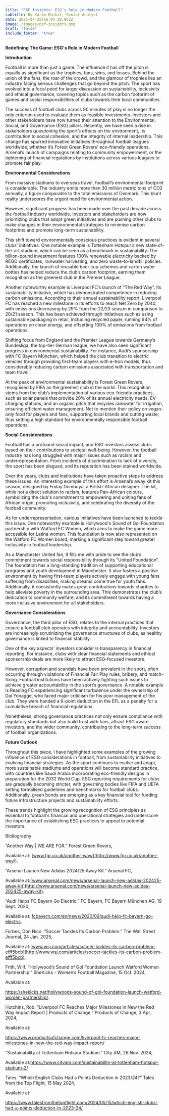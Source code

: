 ```yaml
---
title: "PSF Insights: ESG’s Role in Modern Football"
subtitle: By Karim Mashal, Senior Analyst
date: 2025-04-25T16:04:10.962Z
image: /images/psf-insights.png
draft: "false"
include_footer: "true"
---
```

**R﻿edefining The Game: ESG's Role in Modern Football**

**Introduction**

Football is more than just a game. The influence it has off the pitch is equally as significant as the trophies, fans, wins, and losses. Behind the union of the fans, the roar of the crowd, and the glamour of trophies lies an industry facing serious challenges that go beyond the pitch. The sport has evolved into a focal point for larger discussion on sustainability, inclusivity and ethical governance, covering topics such as the carbon footprint of games and social responsibilities of clubs towards their local communities.

The success of football clubs across 90 minutes of play is no longer the only criterion used to evaluate them as feasible investments. Investors and other stakeholders have now turned their attention to the Environmental, Social, and Governance (ESG) pillars. Recently, we have seen a rise in stakeholders questioning the sport’s effects on the environment, its contribution to social cohesion, and the integrity of internal leadership. This change has spurred innovative initiatives throughout football leagues worldwide, whether it’s Forest Green Rovers’ eco-friendly operations, Arsenal’s launch of campaigns relating to community empowerment, or the tightening of financial regulations by institutions across various leagues to promote fair play.

**Environmental Considerations**

From massive stadiums to overseas travel, football’s environmental footprint is considerable. The industry emits more than 30 million metric tons of CO2 annually, a figure comparable to the total emissions of Denmark. This blunt reality underscores the urgent need for environmental action. 

However, significant progress has been made over the past decade across the football industry worldwide. Investors and stakeholders are now prioritizing clubs that adopt green initiatives and are pushing other clubs to make changes in their environmental strategies to minimise carbon footprints and promote long-term sustainability.

This shift toward environmentally conscious practices is evident in several clubs' initiatives. One notable example is Tottenham Hotspur’s new state-of-the-art stadium, which can be seen as a benchmark in sustainability. The billion-pound investment features 100% renewable electricity backed by REGO certificates, rainwater harvesting, and zero waste-to-landfill policies. Additionally, the launch of reusable beer cup schemes and carton water bottles has helped reduce the club’s carbon footprint, earning them recognition as the greenest club in the Premier League. 

Another noteworthy example is Liverpool FC’s launch of “The Red Way”, its sustainability initiative, which has demonstrated competence in reducing carbon emissions. According to their annual sustainability report, Liverpool FC has reached a new milestone in its efforts to reach Net Zero by 2040, with emissions decreasing by 29% from the 22/23 season in comparison to 20/21 season. This has been achieved through initiatives such as using sustainable packaging in retail, including recycled paper, running 94% of operations on clean energy, and offsetting 100% of emissions from football operations.

Shifting focus from England and the Premier League towards Germany’s Bundesliga, the top-tier German league, we have also seen significant progress in environmental sustainability. For instance, Audi’s sponsorship with FC Bayern München, which helped the club transition to electric vehicles through providing first-team players with e-tron models, thus considerably reducing carbon emissions associated with transportation and team travel.

At the peak of environmental sustainability is Forest Green Rovers, recognised by FIFA as the greenest club in the world. This recognition stems from the club’s implementation of various eco-friendly practices, such as solar panels that provide 20% of its annual electricity needs, EV charging stations, and an organic pitch that recycles rainwater for irrigation, ensuring efficient water management. Not to mention their policy on vegan-only food for players and fans, supporting local brands and cutting waste, thus setting a high standard for environmentally responsible football operations.

**Social Considerations** 

Football has a profound social impact, and ESG investors assess clubs based on their contributions to societal well-being. However, the football industry has long struggled with major issues such as racism and underrepresentation. From incidents of discrimination to lack of diversity, the sport has been plagued, and its reputation has been stained worldwide.

Over the years, clubs and institutions have taken proactive steps to address these issues. An interesting example of this effort is Arsenal’s away kit this season, designed by Foday Dumbuya, a British-African designer. The kit, while not a direct solution to racism, features Pan-African colours, symbolizing the club's commitment to empowering and uniting fans of African origin, promoting inclusivity, and celebrating the diversity of the football community. 

As for underrepresentation, various initiatives have been launched to tackle this issue. One noteworthy example is Hollywood's Sound of Gol Foundation partnership with Watford FC Women, which aims to make the game more accessible for Latina women. This foundation is now also represented on the Watford FC Women board, marking a significant step toward greater inclusivity in football leadership.

As a Manchester United fan, it fills me with pride to see the club’s commitment towards social responsibility through its “United Foundation”. The foundation has a long-standing tradition of supporting educational programs and youth development in Manchester. It also fosters a positive environment by having first-team players actively engage with young fans suffering from disabilities, making dreams come true for youth fans. Additionally, it consistently makes great contributions towards charities to help alleviate poverty in the surrounding area. This demonstrates the club’s dedication to community welfare, and its commitment towards having a more inclusive environment for all stakeholders.

**Governance Considerations**

Governance, the third pillar of ESG, relates to the internal practices that ensure a football club operates with integrity and accountability. Investors are increasingly scrutinizing the governance structures of clubs, as healthy governance is linked to financial stability. 

One of the key aspects’ investors consider is transparency in financial reporting. For instance, clubs with clear financial statements and ethical sponsorship deals are more likely to attract ESG-focused investors.

However, corruption and scandals have been prevalent in the sport, often occurring through violations of Financial Fair Play rules, bribery, and match-fixing. Football institutions have been actively fighting such issues to achieve greater accountability in the sport’s governance. A notable example is Reading FC experiencing significant turbulence under the ownership of Dai Yonagge, who faced major criticism for his poor management of the club. They were handed a 6-point deduction in the EFL as a penalty for a cumulative breach of financial regulations.

Nonetheless, strong governance practices not only ensure compliance with regulatory standards but also build trust with fans, attract ESG aware investors, and the wider community, contributing to the long-term success of football organizations.

**Future Outlook**

Throughout this piece, I have highlighted some examples of the growing influence of ESG considerations in football, from sustainability initiatives to evolving financial strategies. As the sport continues to evolve and adapt, more sustainable stadiums and operations will become standard practice, with countries like Saudi Arabia incorporating eco-friendly designs in preparation for the 2032 World Cup. ESG reporting requirements for clubs are gradually becoming stricter, with governing bodies like FIFA and UEFA setting formalised guidelines and benchmarks for football clubs. Additionally, green bonds are emerging as a key financial tool for funding future infrastructure projects and sustainability efforts.

These trends highlight the growing recognition of ESG principles as essential to football's financial and operational strategies and underscore the importance of establishing ESG practices to appeal to potential investors.

Bibliography

“Another Way | WE ARE FGR.” Forest Green Rovers, 

Available at: [www.fgr.co.uk/another-way/](http://www.fgr.co.uk/another-way/).

“Arsenal Launch New Adidas 2024/25 Away Kit.” Arsenal FC, 

Available at:[www.arsenal.com/news/arsenal-launch-new-adidas-202425-away-kit](http://www.arsenal.com/news/arsenal-launch-new-adidas-202425-away-kit).

“Audi Helps FC Bayern Go Electric.” FC Bayern, FC Bayern München AG, 19 Sept. 2020,

Available at: [fcbayern.com/en/news/2020/09/audi-help-fc-bayern-go-electric](http://fcbayern.com/en/news/2020/09/audi-help-fc-bayern-go-electric).

Forbes, Don Nico. “Soccer Tackles Its Carbon Problem.” The Wall Street Journal, 24 Jan. 2025, 

Available at:[www.wsj.com/articles/soccer-tackles-its-carbon-problem-efff5bcb](http://www.wsj.com/articles/soccer-tackles-its-carbon-problem-efff5bcb).

Frith, Wilf. “Hollywood’s Sound of Gol Foundation Launch Watford Women Partnership.” SheKicks - Women’s Football Magazine, 15 Oct. 2024, 

Available at:

<https://shekicks.net/hollywoods-sound-of-gol-foundation-launch-watford-women-partnership/>.

Hutchins, Rob. “Liverpool FC Reaches Major Milestones in New the Red Way Impact Report | Products of Change.” Products of Change, 3 Apr. 2024, 

Available at:

<https://www.productsofchange.com/liverpool-fc-reaches-major-milestones-in-new-the-red-way-impact-report/>

“Sustainability at Tottenham Hotspur Stadium.” City AM, 26 Nov. 2024, 

Available at:<https://www.cityam.com/sustainability-at-tottenham-hotspur-stadium-2/>

Tales. “Which English Clubs Had a Points Deduction in 2023/24?” Tales from the Top Flight, 15 May 2024, 

Available at:

<https://www.talesfromthetopflight.com/2024/05/15/which-english-clubs-had-a-points-deduction-in-2023-24/>